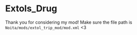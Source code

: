 # Extols_Drug

Thank you for considering my mod!
Make sure the file path is `Noita/mods/extol_trip_mod/mod.xml`
<3
